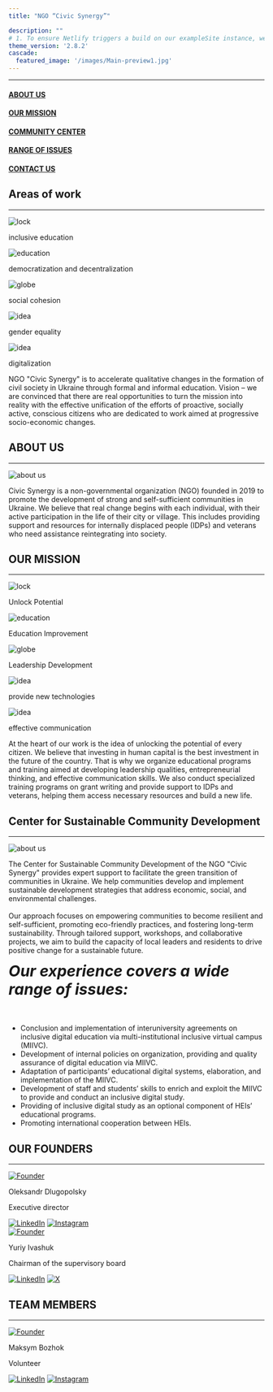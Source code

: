 ```yaml
---
title: "NGO “Civic Synergy”"

description: ""
# 1. To ensure Netlify triggers a build on our exampleSite instance, we need to change a file in the exampleSite directory.
theme_version: '2.8.2'
cascade:
  featured_image: '/images/Main-preview1.jpg'
---
```

<hr class="main-hr">
<div class="main-head"><h4 class="main-head-h4"><a href="#about-us-link" class="main-link">ABOUT US</a></h4><h4 class="main-head-h4"><a href="#our-mission-link" class="main-link">OUR MISSION</a></h4><h4 class="main-head-h4"><a href="#community-center-link" class="main-link">COMMUNITY CENTER</a></h4><h4 class="main-head-h4"><a href="#issues-link" class="main-link">RANGE OF ISSUES</a></h4><h4 class="main-head-h4"><a href="#footer-link" class="main-link">CONTACT US</a></h4></div>

  <article>
          <div>
            <h1 class="blockTitle">Areas of work</h1>
            <hr class="separator"/>
            <div class="blockContent" style="flex-direction: column;">
              <div class="images">
                <div id="logoContent">
                  <img src="images/Icons/education.png" alt="lock" class="main-images">
                  <p>
                    inclusive education
                  </p>
                </div>
                <div id="logoContent">
                  <img src="images/Icons/decentralization.png" alt="education" class="main-images">
                  <p>
                    democratization and decentralization
                  </p>
                </div>
                <div id="logoContent">
                  <img src="images/Icons/social behavior.png" alt="globe" class="main-images">
                  <p>
                    social cohesion
                  </p>
                </div>
                <div id="logoContent">
                  <img src="images/Icons/gender.png" alt="idea" class="main-images">
                  <p>
                    gender equality
                  </p>
                </div>
                <div id="logoContent">
                  <img src="images/Icons/digitalization.png" alt="idea" class="main-images">
                  <p>
                    digitalization
                  </p>
                </div>
              </div>
              <p class="paragraph">NGO "Civic Synergy" is to accelerate qualitative changes in the formation of civil society in Ukraine through formal and informal education. Vision – we are convinced that there are real opportunities to turn the mission into reality with the effective unification of the efforts of proactive, socially active, conscious citizens who are dedicated to work aimed at progressive socio-economic changes.
              </p>
            </div>
            <h1 class="blockTitle" id="about-us-link">ABOUT US</h1>
            <hr class="separator"/>
            <div class="blockContent">
              <div class="imageContainer">
                <img src="images/about us.png" id="aboutUsImage" alt="about us"/>
              </div>
              <p class="paragraph">
                Civic Synergy is a non-governmental organization (NGO) founded in 2019 to promote the development of strong and self-sufficient communities in Ukraine. We believe that real change begins with each individual, with their active participation in the life of their city or village. This includes providing support and resources for internally displaced people (IDPs) and veterans who need assistance reintegrating into society.<br/>
              </p>
            </div>
            <h1 class="blockTitle" id="our-mission-link">OUR MISSION</h1>
            <hr class="separator"/>
            <div class="blockContent" style="flex-direction: column;">
              <div class="images">
                <div id="logoContent">
                  <img src="images/Icons/lock.png" alt="lock">
                  <p>
                    Unlock Potential 
                  </p>
                </div>
                <div id="logoContent">
                  <img src="images/Icons/education.png" alt="education">
                  <p>
                    Education Improvement
                  </p>
                </div>
                <div id="logoContent">
                  <img src="images/Icons/globe.png" alt="globe">
                  <p>
                    Leadership Development
                  </p>
                </div>
                <div id="logoContent">
                  <img src="images/Icons/lamp.png" alt="idea">
                  <p>
                    provide new technologies
                  </p>
                </div>
                <div id="logoContent">
                  <img src="images/Icons/path.png" alt="idea">
                  <p>
                    effective communication
                  </p>
                </div>
              </div>
              <p class="paragraph">At the heart of our work is the idea of unlocking the potential of every citizen. We believe that investing in human capital is the best investment in the future of the country. That is why we organize educational programs and training aimed at developing leadership qualities, entrepreneurial thinking, and effective communication skills. We also conduct specialized training programs on grant writing and provide support to IDPs and veterans, helping them access necessary resources and build a new life.
              </p>
            </div>
            <h1 class="blockTitle" id="community-center-link">Center for Sustainable Community Development </h1>
            <hr class="separator"/>
              <div class="blockContent">
                <div class="imageContainer">
                  <img src="images/team work.jpg" id="aboutUsImage" alt="about us"/>
                </div>
                <p class="paragraph">
                The Center for Sustainable Community Development of the NGO "Civic Synergy" provides expert support to facilitate the green transition of communities in Ukraine. We help communities develop and implement sustainable development strategies that address economic, social, and environmental challenges.<br/><br/>
                Our approach focuses on empowering communities to become resilient and self-sufficient, promoting eco-friendly practices, and fostering long-term sustainability. Through tailored support, workshops, and collaborative projects, we aim to build the capacity of local leaders and residents to drive positive change for a sustainable future.
                </p>
              </div>
              <h5 class="blockTitle" style=" text-align: left; font-size:30px; margin-top:0px;" id="issues-link">Our experience covers a wide range of issues: </h5>
              <div class="blockContent">
                <ul class="main-content-list">
                  <li>Conclusion and implementation of interuniversity agreements on inclusive digital education via multi-institutional inclusive virtual campus (MIIVC).</li>
                  <li>Development of internal policies on organization, providing and quality assurance of digital education via MIIVC.</li>
                  <li>Adaptation of participants’ educational digital systems, elaboration, and implementation of the MIIVC.</li>
                  <li>Development of staff and students’ skills to enrich and exploit the MIIVC to provide and conduct an inclusive digital study.</li>
                  <li>Providing of inclusive digital study as an optional component of HEIs’ educational programs.</li>
                  <li>Promoting international cooperation between HEIs.</li>
                </ul>
              </div>
              <h1 class="blockTitle" id="community-center-link">OUR FOUNDERS</h1>
              <hr class="separator"/>
              <div class="teamMemberBoard" >
               <div id="teamMemberBlockContent">
                  <a href="/cvs/Founders/Europass Dluhopolskyi.pdf" target="blank">
                    <img src="/images/Team/Founders/Oleksandr Dlugopolsky.jpg" class="teamMemberCVPhoto" alt="Founder"/>
                  </a>
                  <p id="MemberName">Oleksandr Dlugopolsky</p>
                  <p id="MemberPosition">Executive director</p>
                  <div id="memberSocialMedia">
                  <a href="" target="blank"><img src="/images/SocialMediaIcons/linkedIn.png" id="socialMediaIcon" alt="LinkedIn"/></a>
                  <a href="" target="blank"><img src="/images/SocialMediaIcons/instagram.png" id="socialMediaIcon" alt="Instagram"/></a>
                  </div>
               </div>
               <div id="teamMemberBlockContent">
                  <a href="/static/cvs/Founders/Juriy Ivashuk/en.pdf" target="blank">
                    <img src="/images/Team/Founders/Yuriy Ivashuk.jpg" class="teamMemberCVPhoto" alt="Founder"/>
                  </a>
                  <p id="MemberName">Yuriy Ivashuk</p>
                  <p id="MemberPosition">Chairman of the supervisory board</p>
                  <div id="memberSocialMedia">
                  <a href="http://linkedin.com/in/yurii-ivashuk-48776278" target="blank"><img src="/images/SocialMediaIcons/linkedIn.png" id="socialMediaIcon" alt="LinkedIn"/></a>
                  <a href="" target="blank"><img src="/images/SocialMediaIcons/X.png" id="socialMediaIcon" alt="X"/></a>
                  </div>
               </div>
              </div>
              <h1 class="blockTitle" id="community-center-link">TEAM MEMBERS</h1>
              <hr class="separator"/>
              <div class="teamMemberBoard" >
               <div id="teamMemberBlockContent">
                  <a href="/cvs/Volunteers/Maksym Bozhok/en.pdf" target="blank">
                    <img src="/images/Team/Members/Maksym Bozhok.png" class="teamMemberCVPhoto" alt="Founder"/>
                  </a>
                  <p id="MemberName">Maksym Bozhok</p>
                  <p id="MemberPosition">Volunteer</p>
                  <div id="memberSocialMedia">
                  <a href="" target="blank"><img src="/images/SocialMediaIcons/telegram.png" id="socialMediaIcon" alt="LinkedIn"/></a>
                  <a href="" target="blank"><img src="/images/SocialMediaIcons/instagram.png" id="socialMediaIcon" alt="Instagram"/></a>
                  </div>
               </div>
              </div>
          </div>

  </article>
